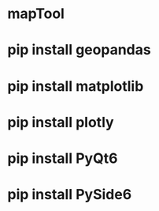 # mapTool

# pip install geopandas
# pip install matplotlib
# pip install plotly
# pip install PyQt6
# pip install PySide6
